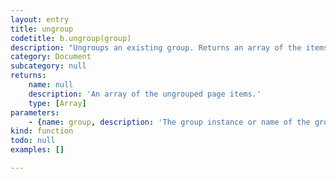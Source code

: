 ```yaml
---
layout: entry
title: ungroup
codetitle: b.ungroup(group)
description: "Ungroups an existing group. Returns an array of the items that were within the group before\n b.ungroup() was called."
category: Document
subcategory: null
returns:
    name: null
    description: 'An array of the ungrouped page items.'
    type: [Array]
parameters:
    - {name: group, description: 'The group instance or name of the group to ungroup.', optional: false, type: [Group, String]}
kind: function
todo: null
examples: []

---
```

